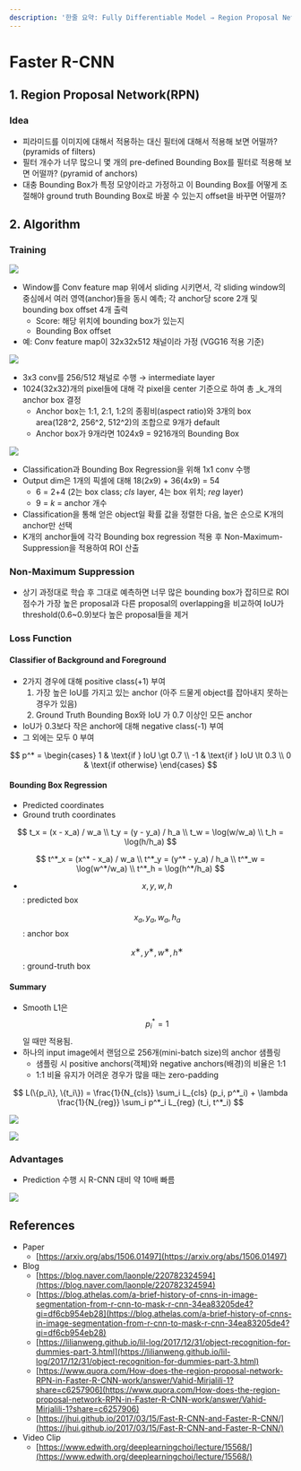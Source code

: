 ```yaml
---
description: '한줄 요약: Fully Differentiable Model ⇒ Region Proposal Network(RPN) + Fast R-CNN'
---
```


# Faster R-CNN

## 1. Region Proposal Network\(RPN\)

### Idea

* 피라미드를 이미지에 대해서 적용하는 대신 필터에 대해서 적용해 보면 어떨까? \(pyramids of filters\)
* 필터 개수가 너무 많으니 몇 개의 pre-defined Bounding Box를 필터로 적용해 보면 어떨까? \(pyramid of anchors\)
* 대충 Bounding Box가 특정 모양이라고 가정하고 이 Bounding Box를 어떻게 조절해야 ground truth  Bounding Box로 바꿀 수 있는지 offset을 바꾸면 어떨까?

## 2. Algorithm

### Training

![](../../.gitbook/assets/untitled%20%2817%29.png)

* Window를 Conv feature map 위에서 sliding 시키면서, 각 sliding window의 중심에서 여러 영역\(anchor\)들을 동시 예측; 각 anchor당 score 2개 및 bounding box offset 4개 출력
  * Score: 해당 위치에 bounding box가 있는지
  * Bounding Box offset
* 예: Conv feature map이 32x32x512 채널이라 가정 \(VGG16 적용 기준\)

![](../../.gitbook/assets/untitled-1%20%2813%29.png)

* 3x3 conv를 256/512 채널로 수행 → intermediate layer
* 1024\(32x32\)개의 pixel들에 대해 각 pixel을 center 기준으로 하여 총 _k_개의 anchor box 결정
  * Anchor box는 1:1, 2:1, 1:2의 종횡비\(aspect ratio\)와 3개의 box area\(128^2, 256^2, 512^2\)의 조합으로 9개가 default
  * Anchor box가 9개라면 1024x9 = 9216개의 Bounding Box

![](../../.gitbook/assets/main-qimg-254d27efab5509cdd90fff7221863066.png)

* Classification과 Bounding Box Regression을 위해 1x1 conv 수행
* Output dim은 1개의 픽셀에 대해 18\(2x9\) + 36\(4x9\) = 54
  * 6 = 2+4 \(2는 box class; _cls_ layer, 4는 box 위치; _reg_ layer\)
  * 9 = _k_ = anchor 개수
* Classification을 통해 얻은 object일 확률 값을 정렬한 다음, 높은 순으로 K개의 anchor만 선택
* K개의 anchor들에 각각 Bounding box regression 적용 후 Non-Maximum-Suppression을 적용하여 ROI 산출

### Non-Maximum Suppression

* 상기 과정대로 학습 후 그대로 예측하면 너무 많은 bounding box가 잡히므로 ROI 점수가 가장 높은 proposal과 다른 proposal의 overlapping을 비교하여 IoU가 threshold\(0.6~0.9\)보다 높은 proposal들을 제거

### Loss Function

#### Classifier of Background and Foreground

* 2가지 경우에 대해 positive class\(+1\) 부여
  1. 가장 높은 IoU를 가지고 있는 anchor \(아주 드물게 object를 잡아내지 못하는 경우가 있음\)
  2. Ground Truth Bounding Box와 IoU 가 0.7 이상인 모든 anchor
* IoU가 0.3보다 작은 anchor에 대해 negative class\(-1\) 부여
* 그 외에는 모두 0 부여

$$
p^* = \begin{cases} 1 & \text{if } IoU \gt 0.7 \\ -1 & \text{if } IoU \lt 0.3 \\ 0 & \text{if otherwise} \end{cases}
$$

#### Bounding Box Regression

* Predicted coordinates
* Ground truth coordinates

$$
t_x = (x - x_a) / w_a \\ t_y = (y - y_a) / h_a \\ t_w = \log(w/w_a) \\ t_h = \log(h/h_a)
$$

$$
t^*_x = (x^* - x_a) / w_a \\ t^*_y = (y^* - y_a) / h_a \\ t^*_w = \log(w^*/w_a) \\ t^*_h = \log(h^*/h_a)
$$

* $$x,y,w,h$$: predicted box

  $$x_a, y_a, w_a, h_a$$:  anchor box

  $$x^∗, y^∗, w^∗, h^∗$$: ground-truth box

#### Summary

* Smooth L1은 $$p^*_i = 1$$일 때만 적용됨.
* 하나의 input image에서 랜덤으로 256개\(mini-batch size\)의 anchor 샘플링
  * 샘플링 시 positive anchors\(객체\)와 negative anchors\(배경\)의 비율은 1:1
  * 1:1 비율 유지가 어려운 경우가 많을 때는 zero-padding

$$
L(\{p_i\}, \{t_i\}) = \frac{1}{N_{cls}} \sum_i L_{cls} (p_i, p^*_i) + \lambda \frac{1}{N_{reg}} \sum_i p^*_i L_{reg} (t_i, t^*_i)
$$

![](../../.gitbook/assets/main-qimg-59dc6ee02e8b35379ad7fe24e76e09c1.png)

![](../../.gitbook/assets/untitled-2%20%283%29.png)

### Advantages

* Prediction 수행 시 R-CNN 대비 약 10배 빠름

![](../../.gitbook/assets/_2020-02-14__6.45.35.png)

## References

* Paper
  * [https://arxiv.org/abs/1506.01497](https://arxiv.org/abs/1506.01497)
* Blog
  * [https://blog.naver.com/laonple/220782324594](https://blog.naver.com/laonple/220782324594)
  * [https://blog.athelas.com/a-brief-history-of-cnns-in-image-segmentation-from-r-cnn-to-mask-r-cnn-34ea83205de4?gi=df6cb954eb28](https://blog.athelas.com/a-brief-history-of-cnns-in-image-segmentation-from-r-cnn-to-mask-r-cnn-34ea83205de4?gi=df6cb954eb28)
  * [https://lilianweng.github.io/lil-log/2017/12/31/object-recognition-for-dummies-part-3.html](https://lilianweng.github.io/lil-log/2017/12/31/object-recognition-for-dummies-part-3.html)
  * [https://www.quora.com/How-does-the-region-proposal-network-RPN-in-Faster-R-CNN-work/answer/Vahid-Mirjalili-1?share=c6257906](https://www.quora.com/How-does-the-region-proposal-network-RPN-in-Faster-R-CNN-work/answer/Vahid-Mirjalili-1?share=c6257906)
  * [https://jhui.github.io/2017/03/15/Fast-R-CNN-and-Faster-R-CNN/](https://jhui.github.io/2017/03/15/Fast-R-CNN-and-Faster-R-CNN/)
* Video Clip
  * [https://www.edwith.org/deeplearningchoi/lecture/15568/](https://www.edwith.org/deeplearningchoi/lecture/15568/)

